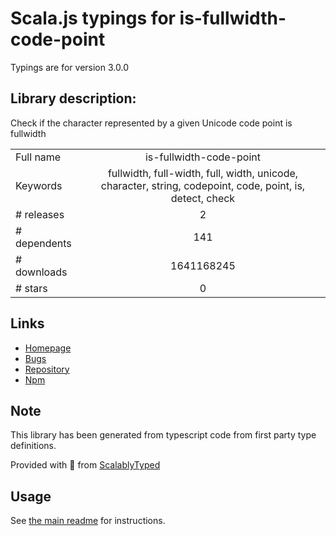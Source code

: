 
# Scala.js typings for is-fullwidth-code-point

Typings are for version 3.0.0

## Library description:
Check if the character represented by a given Unicode code point is fullwidth

|                    |                 |
| ------------------ | :-------------: |
| Full name          | is-fullwidth-code-point |
| Keywords           | fullwidth, full-width, full, width, unicode, character, string, codepoint, code, point, is, detect, check |
| # releases         | 2 |
| # dependents       | 141 |
| # downloads        | 1641168245 |
| # stars            | 0 |

## Links
- [Homepage](https://github.com/sindresorhus/is-fullwidth-code-point#readme)
- [Bugs](https://github.com/sindresorhus/is-fullwidth-code-point/issues)
- [Repository](https://github.com/sindresorhus/is-fullwidth-code-point)
- [Npm](https://www.npmjs.com/package/is-fullwidth-code-point)
    


## Note
This library has been generated from typescript code from first party type definitions.

Provided with :purple_heart: from [ScalablyTyped](https://github.com/oyvindberg/ScalablyTyped)

## Usage
See [the main readme](../../readme.md) for instructions.


